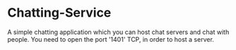 # Chatting-Service

A simple chatting application which you can host chat servers and chat with people.
You need to open the port '1401' TCP, in order to host a server.
